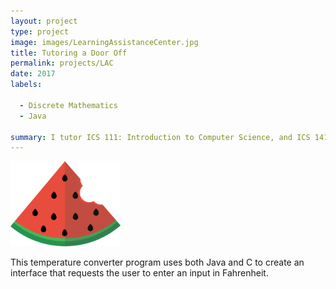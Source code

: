 ```yaml
---
layout: project
type: project
image: images/LearningAssistanceCenter.jpg
title: Tutoring a Door Off
permalink: projects/LAC
date: 2017
labels:
  
  - Discrete Mathematics
  - Java
  
summary: I tutor ICS 111: Introduction to Computer Science, and ICS 141: Discrete Mathematics for Computer Science.
---
```


<img class="ui centered middle image" width = "35%" src="../images/fridgeeLogo.png">

This temperature converter program uses both Java and C to create an interface that requests the user to enter an input in Fahrenheit.

